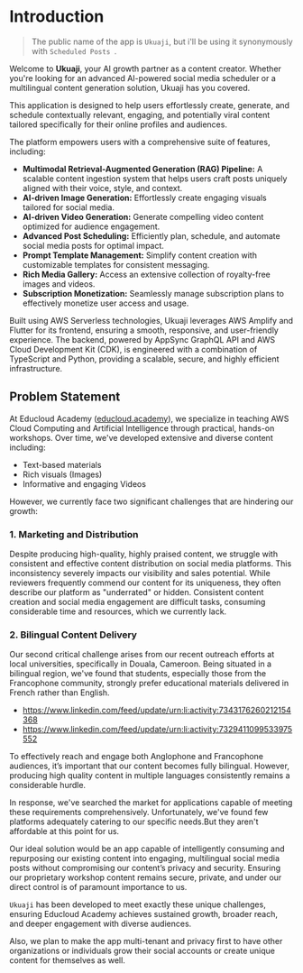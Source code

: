 # Introduction

> The public name of the app is `Ukuaji`, but i'll be using it synonymously with
> `Scheduled Posts `.

Welcome to **Ukuaji**, your AI growth partner as a content creator. Whether
you're looking for an advanced AI-powered social media scheduler or a
multilingual content generation solution, Ukuaji has you covered.

This application is designed to help users effortlessly create, generate, and
schedule contextually relevant, engaging, and potentially viral content tailored
specifically for their online profiles and audiences.

The platform empowers users with a comprehensive suite of features, including:

- **Multimodal Retrieval-Augmented Generation (RAG) Pipeline:** A scalable
  content ingestion system that helps users craft posts uniquely aligned with
  their voice, style, and context.
- **AI-driven Image Generation:** Effortlessly create engaging visuals tailored
  for social media.
- **AI-driven Video Generation:** Generate compelling video content optimized
  for audience engagement.
- **Advanced Post Scheduling:** Efficiently plan, schedule, and automate social
  media posts for optimal impact.
- **Prompt Template Management:** Simplify content creation with customizable
  templates for consistent messaging.
- **Rich Media Gallery:** Access an extensive collection of royalty-free images
  and videos.
- **Subscription Monetization:** Seamlessly manage subscription plans to
  effectively monetize user access and usage.

Built using AWS Serverless technologies, Ukuaji leverages AWS Amplify and
Flutter for its frontend, ensuring a smooth, responsive, and user-friendly
experience. The backend, powered by AppSync GraphQL API and AWS Cloud
Development Kit (CDK), is engineered with a combination of TypeScript and
Python, providing a scalable, secure, and highly efficient infrastructure.

## Problem Statement

At Educloud Academy ([educloud.academy](https://educloud.academy)), we
specialize in teaching AWS Cloud Computing and Artificial Intelligence through
practical, hands-on workshops. Over time, we've developed extensive and diverse
content including:

- Text-based materials
- Rich visuals (Images)
- Informative and engaging Videos

However, we currently face two significant challenges that are hindering our
growth:

### 1. Marketing and Distribution

Despite producing high-quality, highly praised content, we struggle with
consistent and effective content distribution on social media platforms. This
inconsistency severely impacts our visibility and sales potential. While
reviewers frequently commend our content for its uniqueness, they often describe
our platform as "underrated" or hidden. Consistent content creation and social
media engagement are difficult tasks, consuming considerable time and resources,
which we currently lack.

### 2. Bilingual Content Delivery

Our second critical challenge arises from our recent outreach efforts at local
universities, specifically in Douala, Cameroon. Being situated in a bilingual
region, we've found that students, especially those from the Francophone
community, strongly prefer educational materials delivered in French rather than
English.

- https://www.linkedin.com/feed/update/urn:li:activity:7343176260212154368
- https://www.linkedin.com/feed/update/urn:li:activity:7329411099533975552

To effectively reach and engage both Anglophone and Francophone audiences, it’s
important that our content becomes fully bilingual. However, producing high
quality content in multiple languages consistently remains a considerable
hurdle.

In response, we've searched the market for applications capable of meeting these
requirements comprehensively. Unfortunately, we've found few platforms
adequately catering to our specific needs.But they aren't affordable at this
point for us.

Our ideal solution would be an app capable of intelligently consuming and
repurposing our existing content into engaging, multilingual social media posts
without compromising our content’s privacy and security. Ensuring our
proprietary workshop content remains secure, private, and under our direct
control is of paramount importance to us.

`Ukuaji` has been developed to meet exactly these unique challenges, ensuring
Educloud Academy achieves sustained growth, broader reach, and deeper engagement
with diverse audiences.

Also, we plan to make the app multi-tenant and privacy first to have other
organizations or individuals grow their social accounts or create unique content
for themselves as well.
